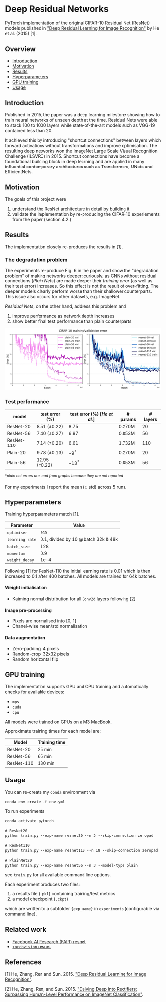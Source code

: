 # Deep Residual Networks

PyTorch implementation of the original CIFAR-10 Residual Net (ResNet) models published in
["Deep Residual Learning for Image Recognition"](https://arxiv.org/pdf/1512.03385) by He et al. (2015) [1].

## Overview

* [Introduction](https://github.com/nabla0001/resnet/tree/main?tab=readme-ov-file#introduction)
* [Motivation](https://github.com/nabla0001/resnet/tree/main?tab=readme-ov-file#motivation)
* [Results](https://github.com/nabla0001/resnet/tree/main?tab=readme-ov-file#results)
* [Hyperparameters](https://github.com/nabla0001/resnet/tree/main?tab=readme-ov-file#hyperparameters)
* [GPU training](https://github.com/nabla0001/resnet/tree/main?tab=readme-ov-file#gpu-training)
* [Usage](https://github.com/nabla0001/resnet/tree/main?tab=readme-ov-file#usage)

## Introduction

Published in 2015, the paper was a deep learning milestone 
showing how to train neural networks of unseen depth at the time. 
Residual Nets were able to stack 100 to 1000 layers while state-of-the-art models such as VGG-19 contained less than 20.

It achieved this by introducing "shortcut connections" between layers which forward
activations without transformations and improve optimisation. The resulting deep networks won the ImageNet Large Scale
Visual Recognition Challenge (ILSVRC) in 2015. Shortcut connections have become a foundational building block in deep learning
and are applied in many influential contemporary architectures such as
Transformers, UNets and EfficientNets.

## Motivation

The goals of this project were

1. understand the ResNet architecture in detail by building it
2. validate the implementation by re-producing the CIFAR-10 experiements from the paper (section 4.2.)


## Results

The implementation closely re-produces the results in [1].

### The degradation problem

The experiments re-produce Fig. 6 in the paper and show the "degradation problem" of making  networks deeper: 
curiously, as CNNs without residual connections (*Plain Nets*) are made deeper their *training error* (as well as their test error)
increases. So this effect is not the result of over-fitting. The deeper models clearly perform worse than their shallower 
counterparts. This issue also occurs for other datasets, e.g. ImageNet.

*Residual Nets*, on the other hand, address this problem and 
1. improve performance as network depth increases
2. show better final test performance than plain counterparts

![Fig. 6](/plots/training-curves-git.png)

### Test performance

| model      | test error (%) | test error (%) [*He et al.*] | # params | # layers |
|------------|----------------|------------------------------|----------|----------|
| ResNet-20  | 8.51  (±0.22)  | 8.75                         | 0.270M   | 20       |
| ResNet-56  | 7.40  (±0.27)  | 6.97                         | 0.853M   | 56       |
| ResNet-110 | 7.14  (±0.20)  | 6.61                         | 1.732M   | 110      | 
| Plain-20   | 9.78  (±0.13)  | ~9<sup>*</sup>               | 0.270M   | 20       | 
| Plain-56   | 12.95 (±0.22)  | ~13<sup>*</sup>              | 0.853M   | 56       | 

 <sup>**plain net errors are read from graphs because they are not reported*</sup>

For my experiments I report the mean (± std) across 5 runs.

## Hyperparameters

Training hyperparameters match [1].

| Parameter       | Value                                |
|-----------------|--------------------------------------|
| `optimiser`     | `SGD`                                | 
| `learning rate` | 0.1, divided by 10 @ batch 32k & 48k | 
| `batch_size`    | 128                                  | 
| `momentum`      | 0.9                                  | 
| `weight_decay`  | 1e-4                                 |

Following [1] for ResNet-110 the initial learning rate is 0.01 which is then increased
to 0.1 after 400 batches. All models are trained for 64k batches.

#### Weight initialisation

* Kaiming normal distribution for all `Conv2d` layers following [2]

#### Image pre-processing

* Pixels are normalised into [0, 1]
* Chanel-wise mean/std normalisation

#### Data augmentation

* Zero-padding: 4 pixels
* Random-crop: 32x32 pixels
* Random horizontal flip

## GPU training

The implementation supports GPU and CPU training and automatically
checks for available devices:

* `mps`
* `cuda`
* `cpu`

All models were trained on GPUs on a M3 MacBook.

Approximate training times for each model are:

| Model      | Training time |
|------------|---------------|
| ResNet-20  | 25 min        | 
| ResNet-56  | 65 min        | 
| ResNet-110 | 130 min       | 

## Usage

You can re-create my `conda` environment via

```shell
conda env create -f env.yml
```

To run experiments


```shell
conda activate pytorch

# ResNet20
python train.py --exp-name resnet20 --n 3 --skip-connection zeropad

# ResNet110
python train.py --exp-name resnet110 --n 18 --skip-connection zeropad

# PlainNet20
python train.py --exp-name resnet56 --n 3 --model-type plain
```
see `train.py` for all available command line options.

Each experiment produces two files: 
1. a results file (`.pkl`) containing training/test metrics
2. a model checkpoint (`.ckpt`) 

which are written to a subfolder `{exp_name}` in `experiments` (configurable via command line).

## Related work

* [Facebook AI Research (FAIR) resnet](https://github.com/facebookarchive/fb.resnet.torch/blob/master/models/resnet.lua)
* [`torchvision` resnet](https://github.com/pytorch/vision/blob/main/torchvision/models/resnet.py)

## References

[1] He, Zhang, Ren and Sun. 2015. ["Deep Residual Learning for Image Recognition"](https://arxiv.org/pdf/1512.03385).

[2] He, Zhang, Ren, and Sun. 2015. ["Delving Deep into Rectifiers: Surpassing Human-Level Performance on ImageNet Classification"](https://arxiv.org/pdf/1502.01852).